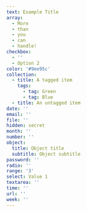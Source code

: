 ```yaml
---
text: Example Title
array:
  - More
  - than
  - you
  - can
  - handle!
checkbox:
  - ''
  - Option 2
color: '#9ee95c'
collection:
  - title: A tagged item
    tags:
      - tag: Green
      - tag: Blue
  - title: An untagged item
date: ''
email: ''
file: ''
hidden: secret
month: ''
number: ''
object:
  title: Object title
  subtitle: Object subtitle
password: ''
radio: ''
range: '3'
select: Value 1
textarea: ''
time: ''
url: ''
week: ''
---
```

